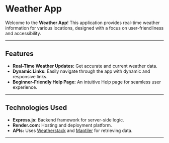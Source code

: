 # Weather App

Welcome to the **Weather App**! This application provides real-time weather information for various locations, designed with a focus on user-friendliness and accessibility.

---

## Features

- **Real-Time Weather Updates:** Get accurate and current weather data.
- **Dynamic Links:** Easily navigate through the app with dynamic and responsive links.
- **Beginner-Friendly Help Page:** An intuitive Help page for seamless user experience.

---

## Technologies Used

- **Express.js:** Backend framework for server-side logic.
- **Render.com:** Hosting and deployment platform.
- **APIs:** Uses [Weatherstack](https://weatherstack.com/) and [Maptiler](https://www.maptiler.com/) for retrieving data.

---
